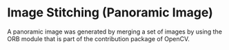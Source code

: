 # Image Stitching (Panoramic Image)

A panoramic image was generated by merging a set of images by using the ORB module that is part of the contribution package of OpenCV.
